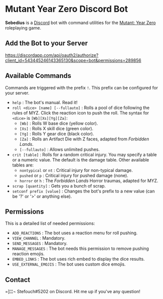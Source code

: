 Mutant Year Zero Discord Bot
============================

**Sebedius** is a [Discord](https://discordapp.com) bot with command utilities for the [Mutant: Year Zero](http://frialigan.se/en/games/mutant-year-zero/) roleplaying game.

Add the Bot to your Server
--------------------------

https://discordapp.com/api/oauth2/authorize?client_id=543445246143365130&scope=bot&permissions=289856

Available Commands
------------------

Commands are triggered with the prefix `!`. This prefix can be configured for your server.

* `help` : The bot's manual. Read it!
* `roll <dice> [name] [--fullauto]` : Rolls a pool of dice following the rules of MYZ. Click the reaction icon to push the roll. The syntax for `<dice>` is `[Wb][Xs][Yg][Za]`:
  * `[Wb]` : Rolls W base dice (yellow color).
  * `[Xs]` : Rolls X skill dice (green color).
  * `[Yg]` : Rolls Y gear dice (black color).
  * `[Za]` : Rolls an Artifact Die with Z faces, adapted from *Forbidden Lands*.
  * `[--fullauto]` : Allows unlimited pushes.
* `crit [table]` : Rolls for a random critical injury. You may specify a table or a numeric value. The default is the damage table. Other available tables are:
  * `nontypical` or `nt` : Critical injury for non-typical damage.
  * `pushed` or `p` : Critical injury for pushed damage (none).
  * `horror` or `h` : The *Forbidden Lands* Horror traumas, adapted for MYZ.
* `scrap [quantity]` : Gets you a bunch of scrap.
* `setconf prefix [value]` : Changes the bot's prefix to a new value (can be '?' or '>' or anything else).

Permissions
-----------

This is a detailed list of needed permissions:

* `ADD_REACTIONS` : The bot uses a reaction menu for roll pushing.
* `VIEW_CHANNEL` : Mandatory.
* `SEND_MESSAGES` : Mandatory.
* `MANAGE_MESSAGES` : The bot needs this permission to remove pushing reaction emojis.
* `EMBED_LINKS` : The bot uses rich embed to display the dice results.
* `USE_EXTERNAL_EMOJIS` : The bot uses custom dice emojis.

Contact
-------

=]¦¦¦¬ Stefouch#5202 on Discord. Hit me up if you've any question!
